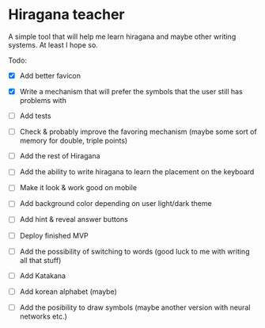 # Hiragana teacher

A simple tool that will help me learn hiragana and maybe other writing systems. At least I hope so. 

Todo:
- [x] Add better favicon
- [x] Write a mechanism that will prefer the symbols that the user still has problems with
- [ ] Add tests
- [ ] Check & probably improve the favoring mechanism (maybe some sort of memory for double, triple points)
- [ ] Add the rest of Hiragana
- [ ] Add the ability to write hiragana to learn the placement on the keyboard 
- [ ] Make it look & work good on mobile
- [ ] Add background color depending on user light/dark theme
- [ ] Add hint & reveal answer buttons
- [ ] Deploy finished MVP
- [ ] Add the possibility of switching to words (good luck to me with writing all that stuff) 
- [ ] Add Katakana 
- [ ] Add korean alphabet (maybe)
- [ ] Add the posibility to draw symbols (maybe another version with neural networks etc.)

